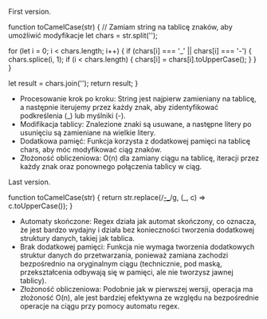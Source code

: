 First version.

function toCamelCase(str) {
  // Zamiam string na tablicę znaków, aby umożliwić modyfikacje
  let chars = str.split('');
  
  for (let i = 0; i < chars.length; i++) {
    if (chars[i] === '_' || chars[i] === '-') {
      chars.splice(i, 1);
      if (i < chars.length) {
        chars[i] = chars[i].toUpperCase();
      }
    }
  }
  
  let result = chars.join('');
  return result;
} 

* Procesowanie krok po kroku: String jest najpierw zamieniany na tablicę, a następnie iterujemy przez każdy znak, aby zidentyfikować podkreślenia (_) lub myślniki (-).
* Modifikacja tablicy: Znalezione znaki są usuwane, a następne litery po usunięciu są zamieniane na wielkie litery.
* Dodatkowa pamięć: Funkcja korzysta z dodatkowej pamięci na tablicę chars, aby móc modyfikować ciąg znaków.
* Złożoność obliczeniowa: O(n) dla zamiany ciągu na tablicę, iteracji przez każdy znak oraz ponownego połączenia tablicy w ciąg.

Last version.

function toCamelCase(str) {
  return str.replace(/[-_](.)/g, (_, c) => c.toUpperCase());
}

* Automaty skończone: Regex działa jak automat skończony, co oznacza, że jest bardzo wydajny i działa bez konieczności tworzenia dodatkowej struktury danych, takiej jak tablica.
* Brak dodatkowej pamięci: Funkcja nie wymaga tworzenia dodatkowych struktur danych do przetwarzania, ponieważ zamiana zachodzi bezpośrednio na oryginalnym ciągu (technicznie, pod maską, przekształcenia odbywają się w pamięci, ale nie tworzysz jawnej tablicy).
* Złożoność obliczeniowa: Podobnie jak w pierwszej wersji, operacja ma złożoność O(n), ale jest bardziej efektywna ze względu na bezpośrednie operacje na ciągu przy pomocy automatu regex.
